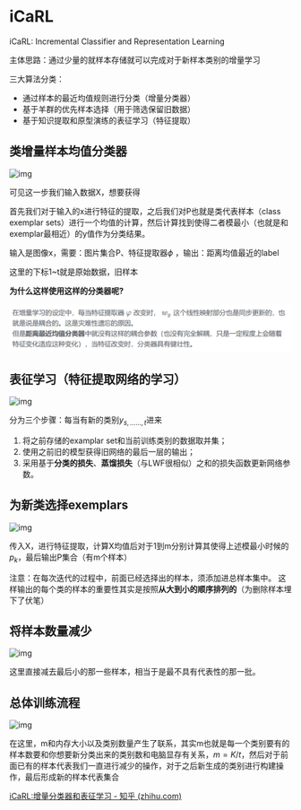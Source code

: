 # iCaRL

iCaRL: Incremental Classifier and Representation Learning

主体思路：通过少量的就样本存储就可以完成对于新样本类别的增量学习

三大算法分类：

- 通过样本的最近均值规则进行分类（增量分类器）
- 基于羊群的优先样本选择（用于筛选保留旧数据）
- 基于知识提取和原型演练的表征学习（特征提取）



## 类增量样本均值分类器

![img](https://pic2.zhimg.com/v2-3a3116fa94687c409c98daad6eba4725_r.jpg)

可见这一步我们输入数据X，想要获得

首先我们对于输入的x进行特征的提取，之后我们对P也就是类代表样本（class exemplar sets）进行一个均值的计算，然后计算找到使得二者模最小（也就是和exemplar最相近）的y值作为分类结果。

输入是图像x，需要：图片集合P、特征提取器$\phi$ ，输出：距离均值最近的label

这里的下标1~t就是原始数据，旧样本



**为什么这样使用这样的分类器呢?**

![image-20240310203809776](1_iCaRL.assets/image-20240310203809776.png)



## 表征学习（特征提取网络的学习）

![img](https://pic1.zhimg.com/v2-1f9faf27dc0ff7b7cf44427db50fd2d8_r.jpg)

分为三个步骤：每当有新的类别$y_{s,……,t}$进来

1. 将之前存储的examplar set和当前训练类别的数据取并集；
2. 使用之前旧的模型获得旧网络的最后一层的输出；
3. 采用基于**分类的损失**、**蒸馏损失**（与LWF很相似）之和的损失函数更新网络参数。



## 为新类选择exemplars

![img](https://pic1.zhimg.com/v2-63068c157d783889cc85b8384a423cd0_r.jpg)

传入X，进行特征提取，计算X均值后对于1到m分别计算其使得上述模最小时候的$p_k$，最后输出P集合（有m个样本）

注意：在每次迭代的过程中，前面已经选择出的样本，须添加进总样本集中。
这样输出的每个类的样本的重要性其实是按照**从大到小的顺序排列的**（为删除样本埋下了伏笔）



## 将样本数量减少

![img](https://pic2.zhimg.com/v2-f98d7f9b128e601bac4209693f8b87fd_r.jpg)

这里直接减去最后小的那一些样本，相当于是最不具有代表性的那一批。



## 总体训练流程

![img](https://pic3.zhimg.com/v2-45ae1f9251678ca775235409613898b6_r.jpg)

在这里，m和内存大小以及类别数量产生了联系，其实m也就是每一个类别要有的样本数要和你想要新分类出来的类别数和电脑显存有关系，$m = K/t$，然后对于前面已有的样本代表我们一直进行减少的操作，对于之后新生成的类别进行构建操作，最后形成新的样本代表集合



[iCaRL:增量分类器和表征学习 - 知乎 (zhihu.com)](https://zhuanlan.zhihu.com/p/447254171)